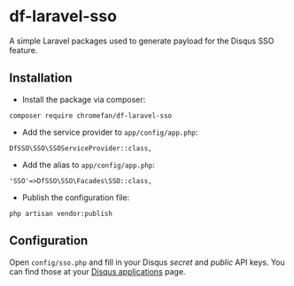 
# df-laravel-sso

A simple Laravel packages used to generate payload for the Disqus SSO feature.

## Installation

- Install the package via composer:

`composer require chromefan/df-laravel-sso`

- Add the service provider to `app/config/app.php`:

`DfSSO\SSO\SSOServiceProvider::class,`

- Add the alias to `app/config/app.php`:

`'SSO'=>DfSSO\SSO\Facades\SSO::class,`

- Publish the configuration file:

`php artisan vendor:publish`

## Configuration

Open `config/sso.php` and fill in your Disqus _secret_ and _public_ API keys. You can find those at your [Disqus applications](http://usercenter.df.cn/) page.



